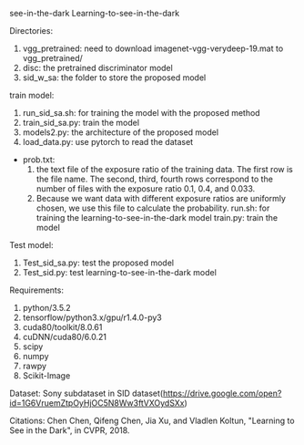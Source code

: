 see-in-the-dark
Learning-to-see-in-the-dark

Directories:
1. vgg_pretrained: need to download imagenet-vgg-verydeep-19.mat to vgg_pretrained/
2. disc: the pretrained discriminator model
3. sid_w_sa: the folder to store the proposed model



train model:

1. run_sid_sa.sh: for training the model with the proposed method
2. train_sid_sa.py: train the model
3. models2.py: the architecture of the proposed model
4. load_data.py: use pytorch to read the dataset
  -  prob.txt: 
      1. the text file of the exposure ratio of the training data. The first row is the file name. The second, third, fourth            rows correspond to the number of files with the exposure ratio 0.1, 0.4, and 0.033.
      2. Because we want data with different exposure ratios are uniformly chosen, we use this file to calculate the        probability.
run.sh: for training the learning-to-see-in-the-dark model
train.py: train the model

Test model:

1. Test_sid_sa.py: test the proposed model
2. Test_sid.py: test learning-to-see-in-the-dark model

Requirements:
1. python/3.5.2
2. tensorflow/python3.x/gpu/r1.4.0-py3
3. cuda80/toolkit/8.0.61
4. cuDNN/cuda80/6.0.21
5. scipy
6. numpy
7. rawpy
8. Scikit-Image

Dataset:
Sony subdataset in SID dataset(https://drive.google.com/open?id=1G6VruemZtpOyHjOC5N8Ww3ftVXOydSXx)

Citations:
Chen Chen, Qifeng Chen, Jia Xu, and Vladlen Koltun, "Learning to See in the Dark", in CVPR, 2018.



